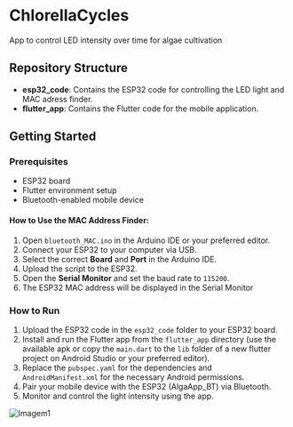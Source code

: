 # ChlorellaCycles
App to control LED intensity over time for algae cultivation

## Repository Structure
- **esp32_code**: Contains the ESP32 code for controlling the LED light and MAC adress finder.
- **flutter_app**: Contains the Flutter code for the mobile application.

## Getting Started
### Prerequisites
- ESP32 board
- Flutter environment setup
- Bluetooth-enabled mobile device

#### How to Use the MAC Address Finder:
1. Open `bluetooth_MAC.ino` in the Arduino IDE or your preferred editor.
2. Connect your ESP32 to your computer via USB.
3. Select the correct **Board** and **Port** in the Arduino IDE.
4. Upload the script to the ESP32.
5. Open the **Serial Monitor** and set the baud rate to `115200`.
6. The ESP32 MAC address will be displayed in the Serial Monitor

### How to Run
1. Upload the ESP32 code in the `esp32_code` folder to your ESP32 board.
2. Install and run the Flutter app from the `flutter_app` directory (use the available apk or copy the `main.dart` to the `lib` folder of a new flutter project on Android Studio or your preferred editor).
3. Replace the `pubspec.yaml` for the dependencies and `AndroidManifest.xml` for the necessary Android permissions.
4. Pair your mobile device with the ESP32 (AlgaApp_BT) via Bluetooth.
5. Monitor and control the light intensity using the app.

![Imagem1](https://github.com/user-attachments/assets/63fb2a19-45e2-45a7-b1b2-56fcb38e7fa1)
